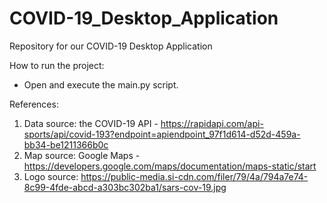 # COVID-19_Desktop_Application
Repository for our COVID-19 Desktop Application

How to run the project: 
   - Open and execute the main.py script.

References:
1. Data source: the COVID-19 API - https://rapidapi.com/api-sports/api/covid-193?endpoint=apiendpoint_97f1d614-d52d-459a-bb34-be1211366b0c
2. Map source: Google Maps - https://developers.google.com/maps/documentation/maps-static/start
3. Logo source: https://public-media.si-cdn.com/filer/79/4a/794a7e74-8c99-4fde-abcd-a303bc302ba1/sars-cov-19.jpg
